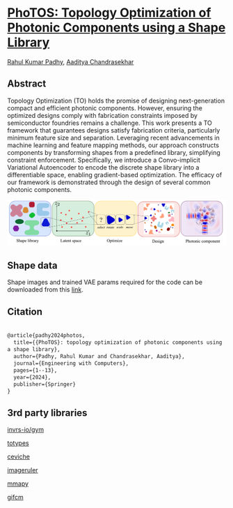 # [PhoTOS: Topology Optimization of Photonic Components using a Shape Library](https://arxiv.org/abs/2407.00845)

[Rahul Kumar Padhy](https://sites.google.com/view/rahulkp/home), [Aaditya Chandrasekhar](https://www.aadityacs.com/)


## Abstract

Topology Optimization (TO) holds the promise of designing next-generation compact and efficient photonic components. However, ensuring the optimized designs comply with fabrication constraints imposed by semiconductor foundries remains a challenge. This work presents a TO framework that guarantees designs satisfy fabrication criteria, particularly minimum feature size and separation. Leveraging recent advancements in machine learning and feature mapping methods, our approach constructs components by transforming shapes from a predefined library, simplifying constraint enforcement. Specifically, we introduce a Convo-implicit Variational Autoencoder to encode the discrete shape library into a differentiable space, enabling gradient-based optimization. The efficacy of our framework is demonstrated through the design of several common photonic components.

![plot](./images/graphical_abstract.png)

## Shape data

Shape images and trained VAE params required for the code can be downloaded from this [link](https://drive.google.com/drive/folders/10vXswqDAJsqBip-ztR85OXR37FGCrQRT?usp=sharing).

## Citation

```

@article{padhy2024photos,
  title={{PhoTOS}: topology optimization of photonic components using a shape library},
  author={Padhy, Rahul Kumar and Chandrasekhar, Aaditya},
  journal={Engineering with Computers},
  pages={1--13},
  year={2024},
  publisher={Springer}
}
```

## 3rd party libraries
[invrs-io/gym](https://github.com/invrs-io/gym)

[totypes](https://github.com/invrs-io/totypes)

[ceviche](https://github.com/fancompute/ceviche)

[imageruler](https://github.com/NanoComp/imageruler)

[mmapy](https://github.com/aadityacs/mmapy)

[gifcm](https://github.com/mfschubert/gifcm)
